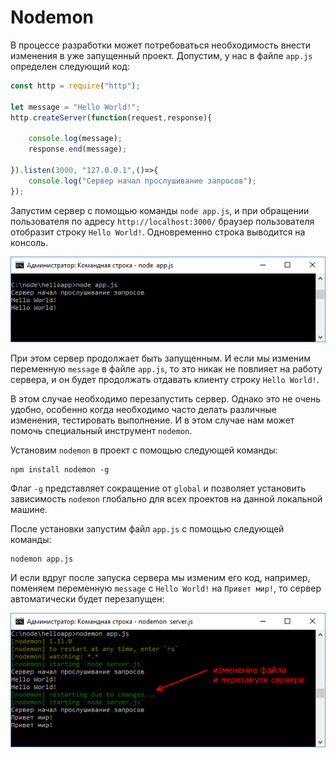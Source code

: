 # Nodemon

В процессе разработки может потребоваться необходимость внести изменения в уже запущенный проект. Допустим, у нас в файле `app.js` определен следующий код:

```js
const http = require("http");
 
let message = "Hello World!";
http.createServer(function(request,response){
     
    console.log(message);
    response.end(message);
     
}).listen(3000, "127.0.0.1",()=>{
    console.log("Сервер начал прослушивание запросов");
});
```

Запустим сервер с помощью команды `node app.js`, и при обращении пользователя по адресу `http://localhost:3000/` браузер пользователя отобразит строку `Hello World!`. Одновременно строка выводится на консоль.

![2.11.png](2.11.png)

При этом сервер продолжает быть запущенным. И если мы изменим переменную `message` в файле `app.js`, то это никак не повлияет на работу сервера, и он будет продолжать отдавать клиенту строку `Hello World!`.

В этом случае необходимо перезапустить сервер. Однако это не очень удобно, особенно когда необходимо часто делать различные изменения, тестировать выполнение. И в этом случае нам может помочь специальный инструмент `nodemon`.

Установим `nodemon` в проект с помощью следующей команды:

```
npm install nodemon -g
```

Флаг `-g` представляет сокращение от `global` и позволяет установить зависимость `nodemon` глобально для всех проектов на данной локальной машине.

После установки запустим файл `app.js` с помощью следующей команды:

```
nodemon app.js
```

И если вдруг после запуска сервера мы изменим его код, например, поменяем переменную `message` с `Hello World!` на `Привет мир!`, то сервер автоматически будет перезапущен:

![2.12.png](2.12.png)